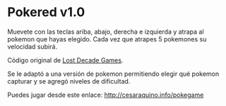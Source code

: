 <h1>Pokered v1.0</h1>

<p>Muevete con las teclas ariba, abajo, derecha e izquierda y atrapa al pokemon que hayas elegido. Cada vez que atrapes 5 pokemones su velocidad subirá.</p>

<p>Código original de <a href="http://www.lostdecadegames.com/how-to-make-a-simple-html5-canvas-game/" target="blank">Lost Decade Games</a>.

<p>Se le adaptó a una versión de pokemon permitiendo elegir qué pokemon capturar y se agregó niveles de dificultad.</p>

<p>Puedes jugar desde este enlace: <a href="http://cesaraquino.info/pokered" target="blank">http://cesaraquino.info/pokegame</a></p>
